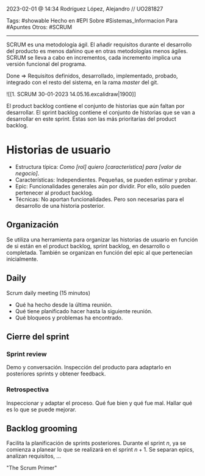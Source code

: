 2023-02-01 @ 14:34
Rodríguez López, Alejandro // UO281827

Tags:
	#showable
	Hecho en #EPI
	Sobre #Sistemas_Informacion 
	Para #Apuntes 
	Otros: #SCRUM
<hr>

SCRUM es una metodología ágil. El añadir requisitos durante el desarrollo del producto es menos dañino que en otras metodologías menos ágiles.
SCRUM se lleva a cabo en incrementos, cada incremento implica una versión funcional del programa. 

Done => Requisitos definidos, desarrollado, implementado, probado, integrado con el resto del sistema, en la rama *master* del git.

![[1. SCRUM 30-01-2023 14.05.16.excalidraw|1900]]

El product backlog contiene el conjunto de historias que aún faltan por desarrollar.
El sprint backlog contiene el conjunto de historias que se van a desarrollar en este sprint. Éstas son las más prioritarias del product backlog.

# Historias de usuario
- Estructura típica: *Como [rol] quiero [característica] para [valor de negocio]*.
- Características: Independientes. Pequeñas, se pueden estimar y probar.
- Epic: Funcionalidades generales aún por dividir. Por ello, sólo pueden pertenecer al product backlog.
- Técnicas: No aportan funcionalidades. Pero son necesarias para el desarrollo de una historia posterior.

## Organización
Se utiliza una herramienta para organizar las historias de usuario en función de si están en el product backlog, sprint backlog, en desarrollo o completada.
También se organizan en función del epic al que pertenecían inicialmente.

## Daily
Scrum daily meeting (15 minutos)
- Qué ha hecho desde la última reunión.
- Qué tiene planificado hacer hasta la siguiente reunión.
- Qué bloqueos y problemas ha encontrado.

## Cierre del sprint
### Sprint review
Demo y conversación.
Inspección del producto para adaptarlo en posteriores sprints y obtener feedback.

### Retrospectiva
Inspeccionar y adaptar el proceso.
Qué fue bien y qué fue mal. Hallar qué es lo que se puede mejorar.

## Backlog grooming
Facilita la planificación de sprints posteriores.
Durante el sprint $n$, ya se comienza a planear lo que se realizará en el sprint $n+1$. Se separan epics, analizan requisitos, ...

"The Scrum Primer"